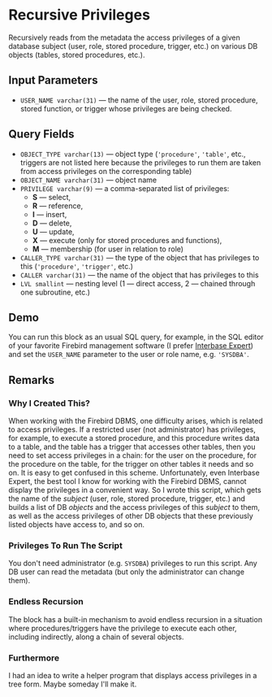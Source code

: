 Recursive Privileges
====================

Recursively reads from the metadata the access privileges of a given database subject (user, role, stored procedure, trigger, etc.) on various DB objects (tables, stored procedures, etc.).

Input Parameters
----------------

* `USER_NAME varchar(31)` — the name of the user, role, stored procedure, stored function, or trigger whose privileges are being checked.

Query Fields
------------

* `OBJECT_TYPE varchar(13)` — object type (`'procedure'`, `'table'`, etc., triggers are not listed here because the privileges to run them are taken from access privileges on the corresponding table)
* `OBJECT_NAME varchar(31)` — object name
* `PRIVILEGE varchar(9)` — a comma-separated list of privileges:
  * **S** — select,
  * **R** — reference,
  * **I** — insert,
  * **D** — delete,
  * **U** — update,
  * **X** — execute (only for stored procedures and functions),
  * **M** — membership (for user in relation to role)
* `CALLER_TYPE varchar(31)` — the type of the object that has privileges to this (`'procedure'`, `'trigger'`, etc.)
* `CALLER varchar(31)` — the name of the object that has privileges to this
* `LVL smallint` — nesting level (1 — direct access, 2 — chained through one subroutine, etc.)

Demo
----

You can run this block as an usual SQL query, for example, in the SQL editor of your favorite Firebird management software (I prefer [Interbase Expert](https://www.ibexpert.net/ibe/)) and set the `USER_NAME` parameter to the user or role name, e.g. `'SYSDBA'`.

Remarks
-------

### Why I Created This?

When working with the Firebird DBMS, one difficulty arises, which is related to access privileges. If a restricted user (not administrator) has privileges, for example, to execute a stored procedure, and this procedure writes data to a table, and the table has a trigger that accesses other tables, then you need to set access privileges in a chain: for the user on the procedure, for the procedure on the table, for the trigger on other tables it needs and so on. It is easy to get confused in this scheme. Unfortunately, even Interbase Expert, the best tool I know for working with the Firebird DBMS, cannot display the privileges in a convenient way. So I wrote this script, which gets the name of the *subject* (user, role, stored procedure, trigger, etc.) and builds a list of DB *objects* and the access privileges of this *subject* to them, as well as the access privileges of other DB objects that these previously listed objects have access to, and so on.

### Privileges To Run The Script

You don't need administrator (e.g. `SYSDBA`) privileges to run this script. Any DB user can read the metadata (but only the administrator can change them).

### Endless Recursion

The block has a built-in mechanism to avoid endless recursion in a situation where procedures/triggers have the privilege to execute each other, including indirectly, along a chain of several objects.

### Furthermore

I had an idea to write a helper program that displays access privileges in a tree form. Maybe someday I'll make it.